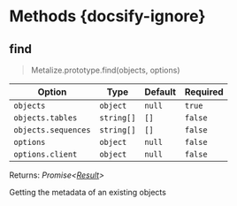 # Methods {docsify-ignore}

## find

> Metalize.prototype.find(objects, options)

| Option              | Type       | Default | Required |
| ------------------- | ---------- | ------- | -------- |
| `objects`           | `object`   | `null`  | `true`   |
| `objects.tables`    | `string[]` | `[]`    | `false`  |
| `objects.sequences` | `string[]` | `[]`    | `false`  |
| `options`           | `object`   | `null`  | `false`  |
| `options.client`    | `object`   | `null`  | `false`  |

Returns: _Promise<[Result](result.md)>_

Getting the metadata of an existing objects

